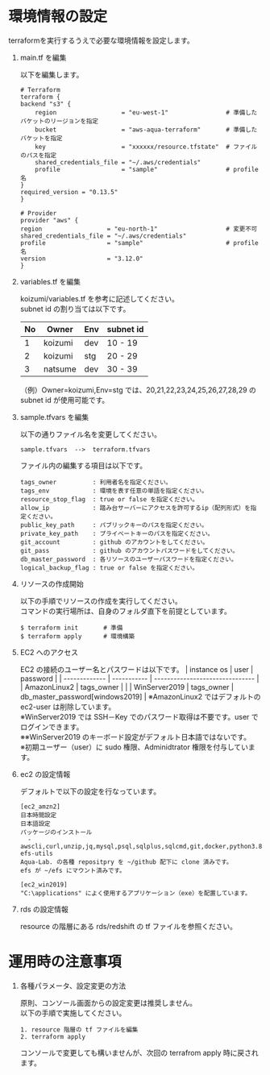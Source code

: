 # 環境情報の設定
terraformを実行するうえで必要な環境情報を設定します。<br>

1. main.tf を編集

    以下を編集します。
    ```
    # Terraform
    terraform {
    backend "s3" {
        region                  = "eu-west-1"                # 準備したバケットのリージョンを指定
        bucket                  = "aws-aqua-terraform"       # 準備したバケットを指定
        key                     = "xxxxxx/resource.tfstate"  # ファイルのパスを指定
        shared_credentials_file = "~/.aws/credentials"
        profile                 = "sample"                   # profile名
    }
    required_version = "0.13.5"
    }

    # Provider
    provider "aws" {
    region                  = "eu-north-1"                   # 変更不可
    shared_credentials_file = "~/.aws/credentials"
    profile                 = "sample"                       # profile名
    version                 = "3.12.0"
    }
    ```

2. variables.tf を編集

    koizumi/variables.tf を参考に記述してください。<br>
    subnet id の割り当ては以下です。

    | No | Owner    | Env | subnet id |
    | -- | -------- | --- | --------- |
    | 1  | koizumi  | dev | 10 - 19   |
    | 2  | koizumi  | stg | 20 - 29   |
    | 3  | natsume  | dev | 30 - 39   |

    （例）Owner=koizumi,Env=stg では、20,21,22,23,24,25,26,27,28,29 の subnet id が使用可能です。

3. sample.tfvars を編集

    以下の通りファイル名を変更してください。
    ```
    sample.tfvars  -->  terraform.tfvars
    ```
    ファイル内の編集する項目は以下です。
    ```
    tags_owner          : 利用者名を指定ください。
    tags_env            : 環境を表す任意の単語を指定ください。
    resource_stop_flag  : true or false を指定ください。
    allow_ip            : 踏み台サーバーにアクセスを許可するip（配列形式）を指定ください。
    public_key_path     : パブリックキーのパスを指定ください。 
    private_key_path    : プライベートキーのパスを指定ください。
    git_account         : github のアカウントをしてください。
    git_pass            : github のアカウントパスワードをしてください。
    db_master_password  : 各リソースのユーザーパスワードを指定ください。
    logical_backup_flag : true or false を指定ください。
    ```

4. リソースの作成開始

    以下の手順でリソースの作成を実行してください。<br>
    コマンドの実行場所は、自身のフォルダ直下を前提としています。
    ```
    $ terraform init       # 準備
    $ terraform apply      # 環境構築
    ```

5. EC2 へのアクセス

    EC2 の接続のユーザー名とパスワードは以下です。
    | instance os   | user        | password                        |
    | ------------- | ----------- | ------------------------------- |
    | AmazonLinux2  | tags_owner  |                                 |
    | WinServer2019 | tags_owner  | db_master_password[windows2019] |
    ※AmazonLinux2 ではデフォルトの ec2-user は削除しています。<br>
    ※WinServer2019 では SSH－Key でのパスワード取得は不要です。user でログインできます。<br>
    ※※WinServer2019 のキーボード設定がデフォルト日本語ではないです。<br>
    ※初期ユーザー（user）に sudo 権限、Adminidtrator 権限を付与しています。

6. ec2 の設定情報

    デフォルトで以下の設定を行なっています。
    ```
    [ec2_amzn2]
    日本時間設定
    日本語設定
    パッケージのインストール
      - awscli,curl,unzip,jq,mysql,psql,sqlplus,sqlcmd,git,docker,python3.8,amazon-efs-utils 
    Aqua-Lab. の各種 repositpry を ~/github 配下に clone 済みです。
    efs が ~/efs にマウント済みです。

    [ec2_win2019]
    "C:\applications" によく使用するアプリケーション（exe）を配置しています。
    ```
7. rds の設定情報

    resource の階層にある rds/redshift の tf ファイルを参照ください。

# 運用時の注意事項

1. 各種パラメータ、設定変更の方法

    原則、コンソール画面からの設定変更は推奨しません。<br>
    以下の手順で実施してください。
    ```
    1. resource 階層の tf ファイルを編集
    2. terraform apply
    ```
    コンソールで変更しても構いませんが、次回の terrafrom apply 時に戻されます。

